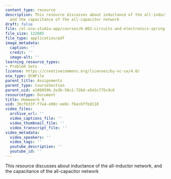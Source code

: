 ```yaml
---
content_type: resource
description: This resource discusses about inductance of the all-inductor network,
  and the capacitance of the all-capacitor network
draft: false
file: /ol-ocw-studio-app/courses/6-002-circuits-and-electronics-spring-2007/3bcfb33ff7a4e60cee8cf8acbffbd110_hw9.pdf
file_size: 122885
file_type: application/pdf
image_metadata:
  caption: ''
  credit: ''
  image-alt: ''
learning_resource_types:
- Problem Sets
license: https://creativecommons.org/licenses/by-nc-sa/4.0/
ocw_type: OCWFile
parent_title: Assignments
parent_type: CourseSection
parent_uid: e106059b-2e3b-50c2-726d-a543c775c9c6
resourcetype: Document
title: Homework 9
uid: 3bcfb33f-f7a4-e60c-ee8c-f8acbffbd110
video_files:
  archive_url: ''
  video_captions_file: ''
  video_thumbnail_file: ''
  video_transcript_file: ''
video_metadata:
  video_speakers: ''
  video_tags: ''
  youtube_description: ''
  youtube_id: ''
---
```

This resource discusses about inductance of the all-inductor network, and the capacitance of the all-capacitor network